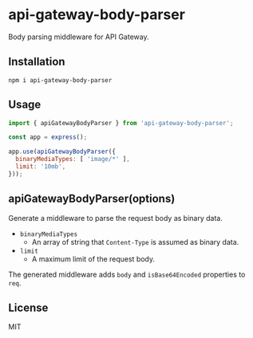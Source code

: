 # api-gateway-body-parser

Body parsing middleware for API Gateway.

## Installation

```
npm i api-gateway-body-parser
```

## Usage

``` javascript
import { apiGatewayBodyParser } from 'api-gateway-body-parser';

const app = express();

app.use(apiGatewayBodyParser({
  binaryMediaTypes: [ 'image/*' ],
  limit: '10mb',
}));
```

## apiGatewayBodyParser(options)

Generate a middleware to parse the request body as binary data.

- `binaryMediaTypes`
  - An array of string that `Content-Type` is assumed as binary data.
- `limit`
  - A maximum limit of the request body.

The generated middleware adds `body` and `isBase64Encoded` properties to `req`.

## License

MIT
